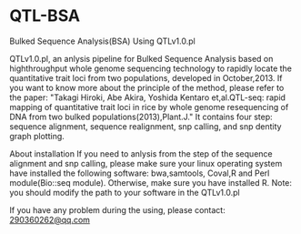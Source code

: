 # QTL-BSA
Bulked Sequence Analysis(BSA) Using QTLv1.0.pl

QTLv1.0.pl, an anlysis pipeline for Bulked Sequence Analysis based on highthroughput whole genome sequencing technology to rapidly locate the quantitative trait loci from two populations, developed in October,2013. If you want to know more about the principle of the method, please refer to the paper: "Takagi Hiroki, Abe Akira, Yoshida Kentaro et,al.QTL-seq: rapid mapping of quantitative trait loci in rice by whole genome resequencing of DNA from two bulked populations(2013),Plant.J." It contains four step: sequence alignment, sequence realignment, snp calling, and snp dentity graph plotting. 

About installation
If you need to anlysis from the step of the sequence alignment and snp calling, please make sure your linux operating system have installed the following software: bwa,samtools, Coval,R and Perl module(Bio::seq module). Otherwise, make sure you have installed R.
Note: you should modify the path to your software in the QTLv1.0.pl



If you have any problem during the using, please contact: 290360262@qq.com
